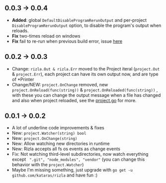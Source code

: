 ## 0.0.3 -> 0.0.4

- **Added**: global `DefaultDisableProgramRerunOutput` and per-project `DisableProgramRerunOutput` option, to disable the program's output when reloads.
- **Fix** two-times reload on windows
- **Fix** fail to re-run when previous build error, issue [here](https://github.com/kataras/rizla/issues/1)

## 0.0.2 -> 0.0.3
- Change: `rizla.Out & rizla.Err` moved to the Project iteral (`project.Out` & `project.Err`), each project can have its own output now, and are type of *Printer
- Change/NEW: `project.OnChange` removed, new  `project.OnReload(func(string))` & `project.OnReloaded(func(string))` , with these you can change the output message when a file has changed and also when project reloaded, see the [project.go](https://github.com/kataras/rizla/blob/master/project.go) for more.

## 0.0.1 -> 0.0.2

- A lot of underline code improvements & fixes
- New: `project.Watcher(string) bool`
- New: `project.OnChange(string)`
- New: Allow watching new directories in runtime
- New: Rizla accepts all fs os events as change events
- Fix: Not watching third-level subdirectories, now watch everything except ` ".git", "node_modules", "vendor"` (you can change this behavior with the `project.Watcher`)
- Maybe I'm missing something, just upgrade with `go get -u github.com/kataras/rizla` and have fun :)
